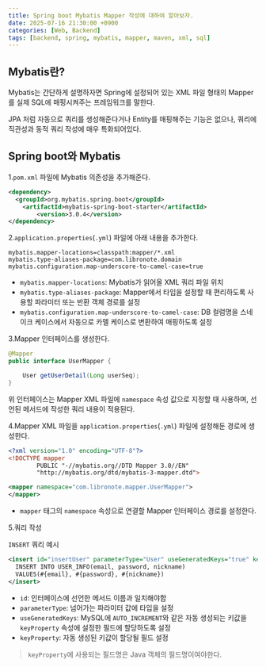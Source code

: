 ```yaml
---
title: Spring boot Mybatis Mapper 작성에 대하여 알아보자.
date: 2025-07-16 21:30:00 +0900
categories: [Web, Backend]
tags: [backend, spring, mybatis, mapper, maven, xml, sql]
---
```


## **Mybatis란?**
Mybatis는 간단하게 설명하자면 Spring에 설정되어 있는 XML 파일 형태의 Mapper를 실제 SQL에 매핑시켜주는 프레임워크를 말한다.

JPA 처럼 자동으로 쿼리를 생성해준다거나 Entity를 매핑해주는 기능은 없으나, 쿼리에 직관성과 동적 쿼리 작성에 매우 특화되어있다.

## **Spring boot와 Mybatis**

1.`pom.xml` 파일에 Mybatis 의존성을 추가해준다.

```xml
<dependency>
  <groupId>org.mybatis.spring.boot</groupId>
    <artifactId>mybatis-spring-boot-starter</artifactId>
		<version>3.0.4</version>
</dependency>
```

2.`application.properties`(`.yml`) 파일에 아래 내용을 추가한다.
```
mybatis.mapper-locations=classpath:mapper/*.xml
mybatis.type-aliases-package=com.libronote.domain
mybatis.configuration.map-underscore-to-camel-case=true
```

- `mybatis.mapper-locations`: Mybatis가 읽어올 XML 쿼리 파일 위치
- `mybatis.type-aliases-package`: Mapper에서 타입을 설정할 때 편리하도록 사용할 파라미터 또는 반환 객체 경로를 설정
- `mybatis.configuration.map-underscore-to-camel-case`: DB 컬럼명을 스네이크 케이스에서 자동으로 카멜 케이스로 변환하여 매핑하도록 설정

3.Mapper 인터페이스를 생성한다.
```java
@Mapper
public interface UserMapper {

    User getUserDetail(Long userSeq);
}
```

위 인터페이스는 Mapper XML 파일에 `namespace` 속성 값으로 지정할 때 사용하며, 선언된 메서드에 작성한 쿼리 내용이 적용된다.

4.Mapper XML 파일을 `application.properties`(`.yml`) 파일에 설정해둔 경로에 생성한다.
```xml
<?xml version="1.0" encoding="UTF-8"?>
<!DOCTYPE mapper
        PUBLIC "-//mybatis.org//DTD Mapper 3.0//EN"
        "http://mybatis.org/dtd/mybatis-3-mapper.dtd">

<mapper namespace="com.libronote.mapper.UserMapper">
</mapper>
```

- `mapper` 태그의 `namespace` 속성으로 연결할 Mapper 인터페이스 경로를 설정한다.

5.쿼리 작성

`INSERT` 쿼리 예시
```xml
<insert id="insertUser" parameterType="User" useGeneratedKeys="true" keyProperty="userSeq">
  INSERT INTO USER_INFO(email, password, nickname)
  VALUES(#{email}, #{password}, #{nickname})
</insert>
```

- `id`: 인터페이스에 선언한 메서드 이름과 일치해야함
- `parameterType`: 넘어가는 파라미터 값에 타입을 설정
- `useGeneratedKeys`: MySQL에 `AUTO_INCREMENT`와 같은 자동 생성되는 키값을 `keyProperty` 속성에 설정한 필드에 할당하도록 설정
- `keyProperty`: 자동 생성된 키값이 할당될 필드 설정

> `keyProperty`에 사용되는 필드명은 Java 객체의 필드명이여야한다.